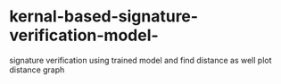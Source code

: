 # kernal-based-signature-verification-model-
signature verification using trained  model  and find distance as well plot distance graph
